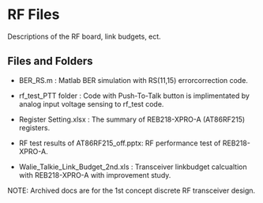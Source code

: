 # RF Files
Descriptions of the RF board, link budgets, ect.

## Files and Folders
- BER_RS.m : Matlab BER simulation with RS(11,15) errorcorrection code.

- rf_test_PTT folder : Code with Push-To-Talk button is implimentated by analog input voltage sensing 
                       to rf_test code. 
- Register Setting.xlsx : The summary of REB218-XPRO-A (AT86RF215) registers.

- RF test results of AT86RF215_off.pptx: RF performance test of REB218-XPRO-A.

- Walie_Talkie_Link_Budget_2nd.xls : Transceiver linkbudget calcualtion with REB218-XPRO-A with improvement study.

NOTE: Archived docs are for the 1st concept discrete RF transceiver design.
